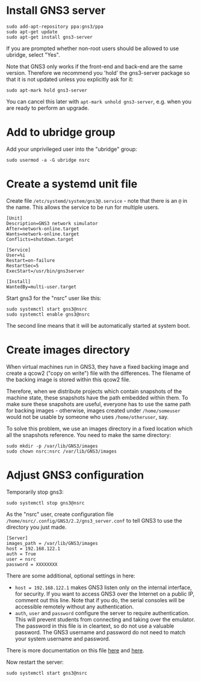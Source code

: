 # Install GNS3 server

```shell
sudo add-apt-repository ppa:gns3/ppa
sudo apt-get update
sudo apt-get install gns3-server
```

If you are prompted whether non-root users should be allowed to use
ubridge, select "Yes".

Note that GNS3 only works if the front-end and back-end are the same
version.  Therefore we recommend you 'hold' the gns3-server package so
that it is not updated unless you explicitly ask for it:

```shell
sudo apt-mark hold gns3-server
```

You can cancel this later with `apt-mark unhold gns3-server`, e.g. when you
are ready to perform an upgrade.

# Add to ubridge group

Add your unprivileged user into the "ubridge" group:

```shell
sudo usermod -a -G ubridge nsrc
```

# Create a systemd unit file

Create file `/etc/systemd/system/gns3@.service` - note that there is
an `@` in the name.  This allows the service to be run for multiple users.

```
[Unit]
Description=GNS3 network simulator
After=network-online.target
Wants=network-online.target
Conflicts=shutdown.target

[Service]
User=%i
Restart=on-failure
RestartSec=5
ExecStart=/usr/bin/gns3server

[Install]
WantedBy=multi-user.target
```

Start gns3 for the "nsrc" user like this:

```shell
sudo systemctl start gns3@nsrc
sudo systemctl enable gns3@nsrc
```

The second line means that it will be automatically started at system boot.

# Create images directory

When virtual machines run in GNS3, they have a fixed backing image and
create a qcow2 ("copy on write") file with the differences.  The filename of
the backing image is stored within this qcow2 file.

Therefore, when we distribute projects which contain snapshots of the
machine state, these snapshots have the path embedded within them.  To make
sure these snapshots are useful, everyone has to use the same path for
backing images - otherwise, images created under `/home/someuser` would not
be usable by someone who uses `/home/otheruser`, say.

To solve this problem, we use an images directory in a fixed location which
all the snapshots reference.  You need to make the same directory:

```
sudo mkdir -p /var/lib/GNS3/images
sudo chown nsrc:nsrc /var/lib/GNS3/images
```

# Adjust GNS3 configuration

Temporarily stop gns3:

```shell
sudo systemctl stop gns3@nsrc
```

As the "nsrc" user, create configuration file
`/home/nsrc/.config/GNS3/2.2/gns3_server.conf` to tell GNS3 to use
the directory you just made.

```
[Server]
images_path = /var/lib/GNS3/images
host = 192.168.122.1
auth = True
user = nsrc
password = XXXXXXXX
```

There are some additional, optional settings in here:

* `host = 192.168.122.1` makes GNS3 listen only on the internal interface,
  for security.  If you want to access GNS3 over the Internet on a public
  IP, comment out this line.  Note that if you do, the serial consoles
  will be accessible remotely without any authentication.
* `auth`, `user` and `password` configure the server to require
  authentication.  This will prevent students from connecting and taking
  over the emulator.  The password in this file is in cleartext, so do not
  use a valuable password.  The GNS3 username and password do not need to
  match your system username and password.

There is more documentation on this file
[here](https://docs.gns3.com/1f6uXq05vukccKdMCHhdki5MXFhV8vcwuGwiRvXMQvM0/index.html)
and [here](https://github.com/GNS3/gns3-server/blob/master/conf/gns3_server.conf).

Now restart the server:

```shell
sudo systemctl start gns3@nsrc
```
